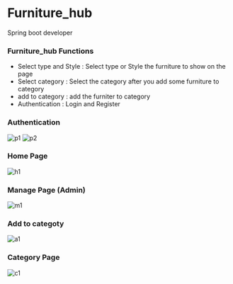 # Furniture_hub 
Spring boot developer

### Furniture_hub Functions
- Select type and Style : Select type or Style the furniture to show on the page
- Select category : Select the category after you add some furniture to category
- add to category : add the furniter to category
- Authentication : Login and Register

### Authentication
![p1](https://user-images.githubusercontent.com/71135805/213914288-f6383af2-4225-4bf7-a34b-ef12f1f5893f.jpg)
![p2](https://user-images.githubusercontent.com/71135805/213914291-a56b4aca-c7ed-4d88-8d58-ff91b9b0bdf7.jpg)

### Home Page
![h1](https://user-images.githubusercontent.com/71135805/213914352-3ee2b35d-5b28-42c5-b6e6-0a19ea20f09f.jpg)

### Manage Page (Admin)
![m1](https://user-images.githubusercontent.com/71135805/213914251-309d7f58-0797-477e-8cdb-10cf10191da1.jpg)

### Add to categoty
![a1](https://user-images.githubusercontent.com/71135805/213914316-8ccdd4c1-26de-4c46-9192-f1d7d2d70027.jpg)

### Category Page
![c1](https://user-images.githubusercontent.com/71135805/213914328-d114bc84-4630-49db-8bc5-44c83006634f.jpg)
